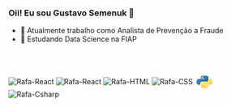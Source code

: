 ### Oii! Eu sou Gustavo Semenuk 👋

- 🔭 Atualmente trabalho como Analista de Prevenção a Fraude
- 🌱 Estudando Data Science na FIAP

 ##
<div style="display: inline_block"><br>

  <img align="center" alt="Rafa-React" height="30" width="40" 
src="https://cdn.jsdelivr.net/gh/devicons/devicon/icons/mongodb/mongodb-plain-wordmark.svg" />
  <img align="center" alt="Rafa-React" height="30" width="40" 
src="https://cdn.jsdelivr.net/gh/devicons/devicon/icons/pandas/pandas-original-wordmark.svg" />
  <img align="center" alt="Rafa-HTML" height="30" width="40" 
src="https://cdn.jsdelivr.net/gh/devicons/devicon/icons/linux/linux-original.svg" />
  <img align="center" alt="Rafa-CSS" height="30" width="40" 
src="https://cdn.jsdelivr.net/gh/devicons/devicon/icons/mysql/mysql-original-wordmark.svg" />
  <img align="center" alt="Rafa-Python" height="30" width="40" src="https://raw.githubusercontent.com/devicons/devicon/master/icons/python/python-original.svg">
  <img align="center" alt="Rafa-Csharp" height="30" width="40" 
src="https://cdn.jsdelivr.net/gh/devicons/devicon/icons/oracle/oracle-original.svg" /> 
</div>





